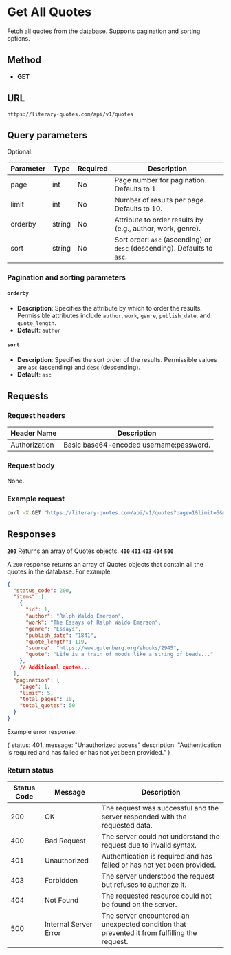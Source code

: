 # Get All Quotes

Fetch all quotes from the database. Supports pagination and sorting options.

## Method

- **GET**

## URL

`https://literary-quotes.com/api/v1/quotes`

## Query parameters

<!--Question: Do the query parameters for quotes and pagination need to be here, or should this link to separate references for that, to avoid repetition on a large amount of material? Maybe appendices?-->
<!--TODO: Do more research on parameter serialization and if that applies.-->

Optional.

| Parameter | Type   | Required | Description                                                   |
|-----------|--------|----------|---------------------------------------------------------------|
| page      | int    | No       | Page number for pagination. Defaults to 1.                    |
| limit     | int    | No       | Number of results per page. Defaults to 10.                   |
| orderby   | string | No       | Attribute to order results by (e.g., author, work, genre).    |
| sort      | string | No       | Sort order: `asc` (ascending) or `desc` (descending). Defaults to `asc`. |

### Pagination and sorting parameters

#### `orderby`

- **Description**: Specifies the attribute by which to order the results. Permissible attributes include `author`, `work`, `genre`, `publish_date`, and `quote_length`.
- **Default**: `author`

#### `sort`

- **Description**: Specifies the sort order of the results. Permissible values are `asc` (ascending) and `desc` (descending).
- **Default**: `asc`

## Requests

### Request headers

| Header Name      | Description                                    |
|------------------|------------------------------------------------|
| Authorization    | Basic base64-encoded username:password.        |

### Request body

None.

### Example request

```bash
curl -X GET "https://literary-quotes.com/api/v1/quotes?page=1&limit=5&orderby=author&sort=asc" -H "Authorization: Basic dXNlcm5hbWU6cGFzc3dvcmQ="
```

## Responses

**`200`** Returns an array of Quotes objects.
**`400`**
**`401`**
**`403`**
**`404`**
**`500`**


A `200` response returns an array of Quotes objects that contain all the quotes in the database. For example:

<!--TODO: Add info + links about pagination, limits, etc.?? Does pagination info get returned in the response?-->

```json
{
  "status_code": 200,
  "items": [
    {
      "id": 1,
      "author": "Ralph Waldo Emerson",
      "work": "The Essays of Ralph Waldo Emerson",
      "genre": "Essays",
      "publish_date": "1841",
      "quote_length": 119,
      "source": "https://www.gutenberg.org/ebooks/2945",
      "quote": "Life is a train of moods like a string of beads..."
    },
    // Additional quotes...
  ],
  "pagination": {
    "page": 1,
    "limit": 5,
    "total_pages": 10,
    "total_quotes": 50
  }
}
```

Example error response:

{
    status: 401,
    message: "Unauthorized access"
    description: "Authentication is required and has failed or has not yet been provided."
}

### Return status

| Status Code | Message                | Description                                                                                   |
|-------------|------------------------|-----------------------------------------------------------------------------------------------|
| 200         | OK                     | The request was successful and the server responded with the requested data.                  |
| 400         | Bad Request            | The server could not understand the request due to invalid syntax.                            |
| 401         | Unauthorized           | Authentication is required and has failed or has not yet been provided.                       |
| 403         | Forbidden              | The server understood the request but refuses to authorize it.                                |
| 404         | Not Found              | The requested resource could not be found on the server.                                      |
| 500         | Internal Server Error  | The server encountered an unexpected condition that prevented it from fulfilling the request. |
